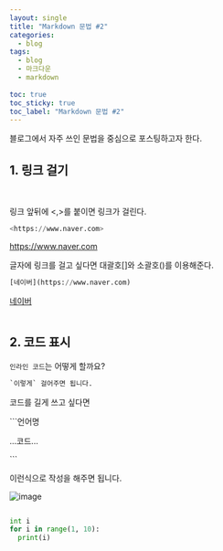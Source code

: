 ```yaml
---
layout: single
title: "Markdown 문법 #2"
categories: 
  - blog
tags:
  - blog
  - 마크다운
  - markdown
 
toc: true
toc_sticky: true
toc_label: "Markdown 문법 #2"
---
```


블로그에서 자주 쓰인 문법을 중심으로 포스팅하고자 한다.


## 1. 링크 걸기
<br>

링크 앞뒤에 <,>를 붙이면 링크가 걸린다.
```python
<https://www.naver.com>
```
<https://www.naver.com>
<br>

글자에 링크를 걸고 싶다면 대괄호[]와 소괄호()를 이용해준다. 

```python
[네이버](https://www.naver.com)
```
[네이버](https://www.naver.com)
<br><br>

## 2. 코드 표시

`인라인 코드`는 어떻게 할까요?

```python
`이렇게` 걸어주면 됩니다.
```

코드를 길게 쓰고 싶다면

\```언어명

...코드...

\```

이런식으로 작성을 해주면 됩니다.

![image](https://user-images.githubusercontent.com/108711033/178119640-47881c51-2ffa-4a25-bfba-b994dbfc58ec.png)

```python

int i
for i in range(1, 10):
  print(i)

```
